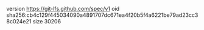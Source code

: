 version https://git-lfs.github.com/spec/v1
oid sha256:cb4c129f445034090a4891707dc671ea4f20b5f4a6221be79ad23cc38c024e21
size 30206
